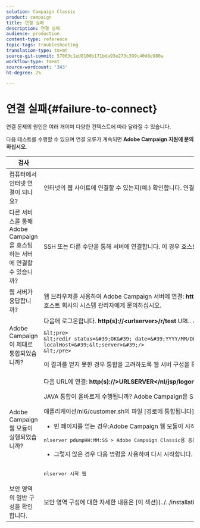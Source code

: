 ```yaml
---
solution: Campaign Classic
product: campaign
title: 연결 실패
description: 연결 실패
audience: production
content-type: reference
topic-tags: troubleshooting
translation-type: tm+mt
source-git-commit: 57063c1ed0100b171bda93e273c399c40d8e980a
workflow-type: tm+mt
source-wordcount: '343'
ht-degree: 2%

---
```



# 연결 실패{#failure-to-connect}

연결 문제의 원인은 여러 개이며 다양한 컨텍스트에 따라 달라질 수 있습니다.

다음 테스트를 수행할 수 있으며 연결 오류가 계속되면 **Adobe Campaign 지원에 문의하십시오**.



<table> 
 <thead> 
  <tr> 
   <th>검사<br /> </th> 
   <th>해결 방법<br /> </th> 
  </tr> 
 </thead> 
 <tbody> 
  <tr> 
   <td>컴퓨터에서 인터넷 연결이 되나요?</td> 
   <td>인터넷의 웹 사이트에 연결할 수 있는지(예:) 확인합니다. 연결할 수 없는 경우 컴퓨터에 문제가 있습니다. 시스템 관리자에게 문의하십시오.</td>
  </tr>
  <tr> 
   <td>다른 서비스를 통해 Adobe Campaign을 호스팅하는 서버에 연결할 수 있습니까?</td> 
   <td>SSH 또는 다른 수단을 통해 서버에 연결합니다. 이 경우 호스트 회사에 문제가 발생합니다. 시스템 관리자에게 문의하십시오.</td>
  </tr>
  <tr> 
   <td>웹 서버가 응답합니까?</td> 
   <td>웹 브라우저를 사용하여 Adobe Campaign 서버에 연결: <b>http(s)://&lt;urlserver&gt;</b>. 응답하지 않으면 컴퓨터에서 웹 서버가 중지됩니다. 서비스를 다시 시작하려면 호스트 회사의 시스템 관리자에게 문의하십시오.</td>
  </tr>
  <tr> 
   <td>Adobe Campaign이 제대로 통합되었습니까?</td> 
   <td>다음에 로그온합니다. <b>http(s)://&lt;urlserver&gt;/r/test</b> URL. 서버는 다음 유형의 메시지를 반환해야 합니다.

    &lt;pre>
    &lt;redir status=&#39;OK&#39; date=&#39;YYYY/MM/DD HH:MM&#39; build=&#39;XXXX&#39; host=&#39;&lt;hostname>&#39; localHost=&#39;&lt;server>&#39;/>
    &lt;/pre>
이 결과를 얻지 못한 경우 통합을 고려하도록 웹 서버 구성을 확인하십시오.</td>
</tr>
  <tr> 
   <td>Adobe Campaign 웹 모듈이 실행되었습니까?</td> 
   <td>다음 URL에 연결: <b>http(s)://&gt;URLSERVER&lt;/nl/jsp/logon.jsp</b>* Tomcat Java 오류가 발생하는 경우:

JAVA 통합이 올바르게 수행됩니까? Adobe Campaign은 SUN JDK가 필요합니다.

애플리케이션/nl6/customer.sh의 파일 [경로에 통합됩니다]

* 빈 페이지를 얻는 경우:Adobe Campaign 웹 모듈이 시작되었습니까? 다음을 얻으십시오.

<pre>
nlserver pdumpHH:MM:SS &gt; Adobe Campaign Classic용 응용 프로그램 서버(7.X YY.R 빌드 XXX@SHA1) of DD/MM/YYYY[...]web@default (27515) - 55.2Mb[..]
</pre>
* 그렇지 않은 경우 다음 명령을 사용하여 다시 시작합니다.

<pre>        
nlserver 시작 웹
</pre>
</td>
</tr>
  <tr>
  	<td>보안 영역의 일반 구성을 확인합니다.</td>
  	<td>보안 영역 구성에 대한 자세한 내용은 [이 섹션](../../installation/using/configuring-campaign-server.md#defining-security-zones)을 참조하십시오.</td>
  </tr>
 </tbody> 
</table>
